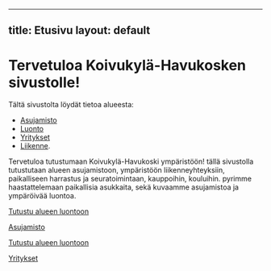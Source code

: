 
---
title: Etusivu
layout: default
---

# Tervetuloa Koivukylä-Havukosken sivustolle!

Tältä sivustolta löydät tietoa alueesta:

- [Asujamisto](/ASUJAMISTO)
- [Luonto](/LUONTO)
- [Yritykset](/YRITYKSET)
- [Liikenne](/JULKISET_YHTEYDET_JA_LIIKENNE).

Tervetuloa tutustumaan Koivukylä-Havukoski ympäristöön!
tällä sivustolla tutustutaan alueen asujamistoon, ympäristöön liikenneyhteyksiin, paikalliseen harrastus ja seuratoimintaan, kauppoihin, kouluihin.
pyrimme haastattelemaan paikallisia asukkaita, sekä kuvaamme asujamistoa ja ympäröivää luontoa.

<p><a href="LUONTO.md">Tutustu alueen luontoon</a></p>
<p><a href="ASUJAMISTO.md">Asujamisto</a></p>
<p><a href="LIIKENNE.md">Tutustu alueen luontoon</a></p>
<p><a href="YRITYKSET.md">Yritykset</a></p>



</body>
</html>
